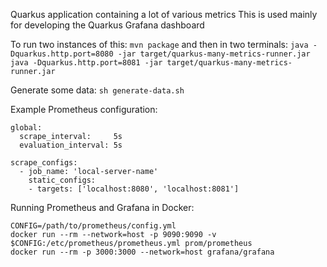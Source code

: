 Quarkus application containing a lot of various metrics
This is used mainly for developing the Quarkus Grafana dashboard

To run two instances of this:
`mvn package`
and then in two terminals:
`java -Dquarkus.http.port=8080 -jar target/quarkus-many-metrics-runner.jar`
`java -Dquarkus.http.port=8081 -jar target/quarkus-many-metrics-runner.jar`

Generate some data:
`sh generate-data.sh`

Example Prometheus configuration:
```
global:
  scrape_interval:     5s
  evaluation_interval: 5s

scrape_configs:                                                                 
  - job_name: 'local-server-name'
    static_configs:
    - targets: ['localhost:8080', 'localhost:8081']
```

Running Prometheus and Grafana in Docker:
```
CONFIG=/path/to/prometheus/config.yml
docker run --rm --network=host -p 9090:9090 -v $CONFIG:/etc/prometheus/prometheus.yml prom/prometheus
docker run --rm -p 3000:3000 --network=host grafana/grafana
```

